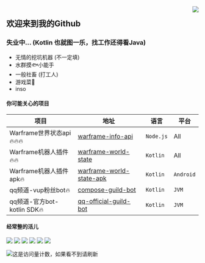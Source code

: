 <a href="#">
<img align="right" src="https://github-readme-stats.vercel.app/api?username=WsureDev&show_icons=true&hide_border=true&icon_color=586069&title_color=a0a9af">
</a>

## 欢迎来到我的Github 

### 失业中... (Kotlin 也就图一乐，找工作还得看Java)

* 无情的挖坑机器 (不一定填)
* 水群摸🐟小能手
* 一般社畜 (打工人)
* 游戏菜🐔
* inso

#### 你可能关心的项目
|项目|地址|语言|平台|
|---|---|---|---|
|Warframe世界状态api🔥🔥🔥|[warframe-info-api](https://github.com/WsureDev/warframe-info-api)|`Node.js`|All|
|Warframe机器人插件🔥🔥|[warframe-world-state](https://github.com/WsureDev/warframe-world-state)|`Kotlin`|All|
|Warframe机器人插件apk🔥|[warframe-world-state-apk](https://github.com/WsureDev/warframe-world-state-apk)|`Kotlin`|`Android`|
|qq频道-vup粉丝bot🔥|[compose-guild-bot](https://github.com/WsureGuild/compose-guild-bot)|`Kotlin`|`JVM`|
|qq频道-官方bot-kotlin SDK🔥|[qq-official-guild-bot](https://github.com/WsureGuild/qq-official-guild-bot)|`Kotlin`|`JVM`|

#### 经常整的活儿
![](https://img.shields.io/badge/-Kotlin-orange?style=flat-square&logo=Kotlin&logoColor=fff)
![](https://img.shields.io/badge/-Java-ab7221?style=flat-square&logo=Java&logoColor=fff)
![](https://img.shields.io/badge/-Node-339933?style=flat-square&logo=Node.js&logoColor=fff)
![](https://img.shields.io/badge/-Vue-4FC08D?style=flat-square&logo=vue.js&logoColor=fff)
![](https://img.shields.io/badge/-Spring-6DB33F?style=flat-square&logo=spring&logoColor=fff)
![](https://img.shields.io/badge/-MySql-4479A1?style=flat-square&logo=mysql&logoColor=fff)

![这是访问量计数，如果看不到请刷新](https://jwenjian-visitor-badge-5.glitch.me/badge?page_id=WsureDev.WsureDev.readme)
